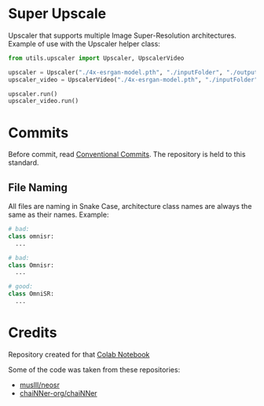 # Super Upscale
Upscaler that supports multiple Image Super-Resolution architectures.
Example of use with the Upscaler helper class:
```py
from utils.upscaler import Upscaler, UpscalerVideo

upscaler = Upscaler("./4x-esrgan-model.pth", "./inputFolder", "./outputFolder", 256, "png")
upscaler_video = UpscalerVideo("./4x-esrgan-model.pth", "./inputFolder", "./outputFolder", 256, "mp4", "libx264", "aac")

upscaler.run()
upscaler_video.run()

```

# Commits
Before commit, read [Conventional Commits](https://www.conventionalcommits.org/en/v1.0.0/). The repository is held to this standard.
## File Naming
All files are naming in Snake Case, architecture class names are always the same as their names. Example:
```py
# bad:
class omnisr:
  ...

# bad:
class Omnisr:
  ...

# good:
class OmniSR:
  ...
```

# Credits
Repository created for that [Colab Notebook](https://colab.research.google.com/drive/166GftgPwl0pi77mswolxhdnDQJCN2uK2?usp=sharing)

Some of the code was taken from these repositories:
* [muslll/neosr](https://github.com/muslll/neosr)
* [chaiNNer-org/chaiNNer](https://github.com/chaiNNer-org/chaiNNer)
